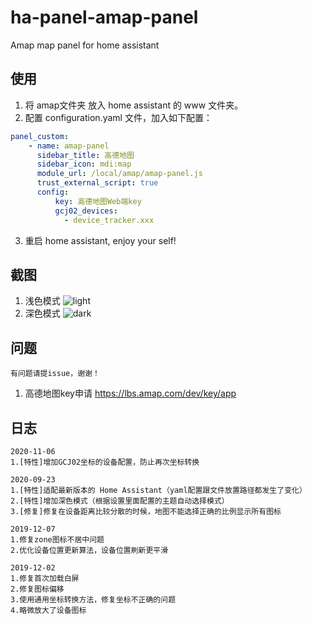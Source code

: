 # ha-panel-amap-panel
Amap map panel for home assistant

## 使用
1. 将 amap文件夹 放入 home assistant 的 www 文件夹。
2. 配置 configuration.yaml 文件，加入如下配置：

```yaml
panel_custom:
    - name: amap-panel
      sidebar_title: 高德地图
      sidebar_icon: mdi:map
      module_url: /local/amap/amap-panel.js
      trust_external_script: true
      config:
          key: 高德地图Web端key
          gcj02_devices:
            - device_tracker.xxx
```
3. 重启 home assistant, enjoy your self!

## 截图
1. 浅色模式
![light](./light_amap.png)
2. 深色模式
![dark](./dark_amap.png)

## 问题
```
有问题请提issue，谢谢！
```
1. 高德地图key申请 https://lbs.amap.com/dev/key/app

## 日志

```
2020-11-06
1.[特性]增加GCJ02坐标的设备配置，防止再次坐标转换

2020-09-23
1.[特性]适配最新版本的 Home Assistant（yaml配置跟文件放置路径都发生了变化）
2.[特性]增加深色模式（根据设置里面配置的主题自动选择模式）
3.[修复]修复在设备距离比较分散的时候，地图不能选择正确的比例显示所有图标

2019-12-07
1.修复zone图标不居中问题
2.优化设备位置更新算法，设备位置刷新更平滑

2019-12-02
1.修复首次加载白屏
2.修复图标偏移
3.使用通用坐标转换方法，修复坐标不正确的问题
4.略微放大了设备图标
```
